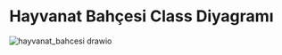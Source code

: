 
# Hayvanat Bahçesi Class Diyagramı
![hayvanat_bahcesi drawio](https://user-images.githubusercontent.com/69118634/174495995-0d940fd7-7d84-4f43-9e7a-85ca7348530f.png)
    
